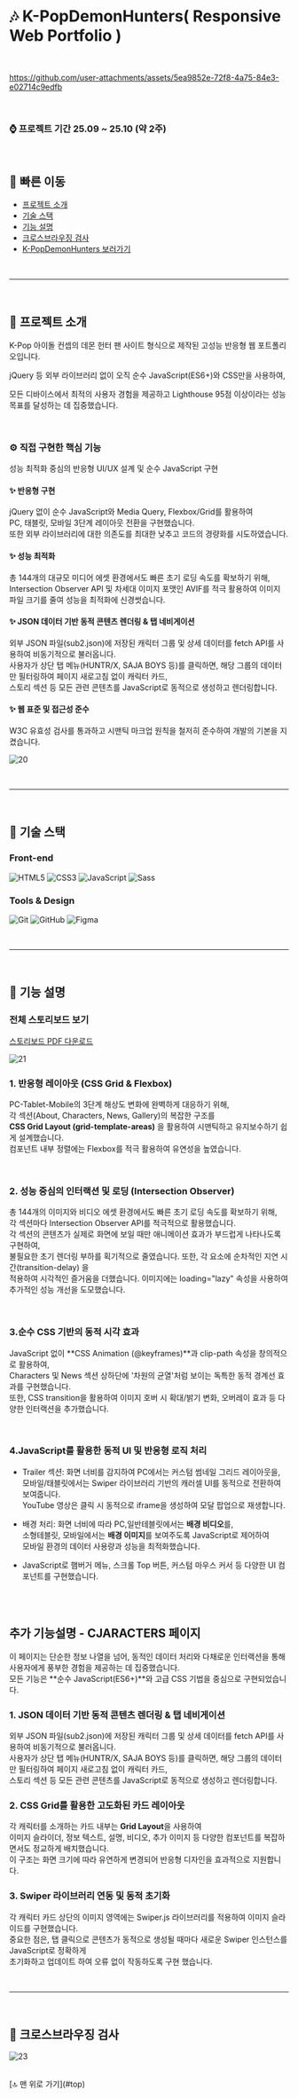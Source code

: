 # 🎶 K-PopDemonHunters( Responsive Web Portfolio )

<br>

https://github.com/user-attachments/assets/5ea9852e-72f8-4a75-84e3-e02714c9edfb

<br>

### ⌚ 프로젝트 기간   25.09 ~ 25.10 (약 2주) 

<br>

## 🧭 빠른 이동

- [프로젝트 소개](#프로젝트-소개)
- [기술 스택](#기술-스택)
- [기능 설명](#기능-설명)
- [크로스브라우징 검사](#크로스브라우징-검사)
- [K-PopDemonHunters 보러가기 ](https://rlaskarb20.mycafe24.com/media/)

<br>
<hr>
<br>

<a name = "프로젝트-소개"></a>
## 📌 프로젝트 소개

K-Pop 아이돌 컨셉의 데몬 헌터 팬 사이트 형식으로 제작된 고성능 반응형 웹 포트폴리오입니다.

jQuery 등 외부 라이브러리 없이 오직 순수 JavaScript(ES6+)와 CSS만을 사용하여, 

모든 디바이스에서 최적의 사용자 경험을 제공하고 Lighthouse 95점 이상이라는 성능 목표를 달성하는 데 집중했습니다.

<br/>

### ⚙️ 직접 구현한 핵심 기능 
성능 최적화 중심의 반응형 UI/UX 설계 및 순수 JavaScript 구현

#### ✨ 반응형 구현
jQuery 없이 순수 JavaScript와 Media Query, Flexbox/Grid를 활용하여 <br> 
PC, 태블릿, 모바일 3단계 레이아웃 전환을 구현했습니다. <br>
또한 외부 라이브러리에 대한 의존도를 최대한 낮추고 코드의 경량화를 시도하였습니다. <br>

#### ✨ 성능 최적화
총 144개의 대규모 미디어 에셋 환경에서도 빠른 초기 로딩 속도를 확보하기 위해, <br> 
Intersection Observer API 및 차세대 이미지 포맷인 AVIF를 적극 활용하여 이미지 파일 크기를 줄여 성능을 최적화에 신경썻습니다. <br>
  
#### ✨ JSON 데이터 기반 동적 콘텐츠 렌더링 & 탭 네비게이션
외부 JSON 파일(sub2.json)에 저장된 캐릭터 그룹 및 상세 데이터를 fetch API를 사용하여 비동기적으로 불러옵니다. <br>
사용자가 상단 탭 메뉴(HUNTR/X, SAJA BOYS 등)를 클릭하면, 해당 그룹의 데이터만 필터링하여 페이지 새로고침 없이 캐릭터 카드,<br>
스토리 섹션 등 모든 관련 콘텐츠를 JavaScript로 동적으로 생성하고 렌더링합니다.<br>
  
#### ✨ 웹 표준 및 접근성 준수
W3C 유효성 검사를 통과하고 시맨틱 마크업 원칙을 철저히 준수하여 개발의 기본을 지켰습니다.

![20](https://github.com/user-attachments/assets/ef7e89a9-ee4d-4a56-b0e6-8d91ab4376b9)

<br>
<hr>
<br>


<a name = "기술-스택"></a>
## 📌 기술 스택
### Front-end
![HTML5](https://img.shields.io/badge/HTML5-E34F26?style=for-the-badge&logo=html5&logoColor=white)
![CSS3](https://img.shields.io/badge/CSS3-1572B6?style=for-the-badge&logo=css3&logoColor=white)
![JavaScript](https://img.shields.io/badge/JavaScript-F7DF1E?style=for-the-badge&logo=javascript&logoColor=black)
![Sass](https://img.shields.io/badge/Sass-CC6699?style=for-the-badge&logo=sass&logoColor=white)

### Tools & Design
![Git](https://img.shields.io/badge/Git-F05032?style=for-the-badge&logo=git&logoColor=white)
![GitHub](https://img.shields.io/badge/GitHub-181717?style=for-the-badge&logo=github&logoColor=white)
![Figma](https://img.shields.io/badge/Figma-333333?style=for-the-badge&logo=figma&logoColor=white)


<br>
<hr>
<br>


<a name = "기능-설명"></a>
## 📌 기능 설명

### 전체 스토리보드 보기 <br>
[스토리보드 PDF 다운로드](https://github.com/user-attachments/files/23164465/storyboard.pdf)






![21](https://github.com/user-attachments/assets/79b50ffd-62a6-4fce-b034-64d172bfdbf7)

### 1. 반응형 레이아웃 (CSS Grid & Flexbox)
PC-Tablet-Mobile의 3단계 해상도 변화에 완벽하게 대응하기 위해, <br>
각 섹션(About, Characters, News, Gallery)의 복잡한 구조를 <br>
**CSS Grid Layout (grid-template-areas)** 을 활용하여 시맨틱하고 유지보수하기 쉽게 설계했습니다. <br>
컴포넌트 내부 정렬에는 Flexbox를 적극 활용하여 유연성을 높였습니다. <br>

<br>

### 2. 성능 중심의 인터랙션 및 로딩 (Intersection Observer)
총 144개의 이미지와 비디오 에셋 환경에서도 빠른 초기 로딩 속도를 확보하기 위해,  <br>
각 섹션마다 Intersection Observer API를 적극적으로 활용했습니다. <br>
각 섹션의 콘텐츠가 실제로 화면에 보일 때만 애니메이션 효과가 부드럽게 나타나도록 구현하여, <br>
불필요한 초기 렌더링 부하를 획기적으로 줄였습니다. 또한, 각 요소에 순차적인 지연 시간(transition-delay) 을 <br>
적용하여 시각적인 즐거움을 더했습니다. 이미지에는 loading="lazy" 속성을 사용하여 추가적인 성능 개선을 도모했습니다. <br>

<br>

### 3.순수 CSS 기반의 동적 시각 효과
JavaScript 없이 **CSS Animation (@keyframes)**과 clip-path 속성을 창의적으로 활용하여,  <br>
Characters 및 News 섹션 상하단에 '차원의 균열'처럼 보이는 독특한 동적 경계선 효과를 구현했습니다.  <br>
또한, CSS transition을 활용하여 이미지 호버 시 확대/밝기 변화, 오버레이 효과 등 다양한 인터랙션을 추가했습니다. <br>

<br>
  
### 4.JavaScript를 활용한 동적 UI 및 반응형 로직 처리
- Trailer 섹션: 화면 너비를 감지하여 PC에서는 커스텀 썸네일 그리드 레이아웃을, <br>
모바일/태블릿에서는 Swiper 라이브러리 기반의 캐러셀 UI를 동적으로 전환하여 보여줍니다. <br>
YouTube 영상은 클릭 시 동적으로 iframe을 생성하여 모달 팝업으로 재생합니다. <br>

- 배경 처리: 화면 너비에 따라 PC,일반테블릿에서는 **배경 비디오**를, <br>
  소형테블릿, 모바일에서는 **배경 이미지**를 보여주도록 JavaScript로 제어하여 <br> 
  모바일 환경의 데이터 사용량과 성능을 최적화했습니다. <br>
  
- JavaScript로 햄버거 메뉴, 스크롤 Top 버튼, 커스텀 마우스 커서 등 다양한 UI 컴포넌트를 구현했습니다.
  
<br>




<br> 

## 추가 기능설명 - CJARACTERS 페이지
이 페이지는 단순한 정보 나열을 넘어, 동적인 데이터 처리와 다채로운 인터랙션을 통해 사용자에게 풍부한 경험을 제공하는 데 집중했습니다. <br>
모든 기능은 **순수 JavaScript(ES6+)**와 고급 CSS 기법을 중심으로 구현되었습니다. <br>

### 1. JSON 데이터 기반 동적 콘텐츠 렌더링 & 탭 네비게이션
외부 JSON 파일(sub2.json)에 저장된 캐릭터 그룹 및 상세 데이터를 fetch API를 사용하여 비동기적으로 불러옵니다. <br>
사용자가 상단 탭 메뉴(HUNTR/X, SAJA BOYS 등)를 클릭하면, 해당 그룹의 데이터만 필터링하여 페이지 새로고침 없이 캐릭터 카드, <br>
스토리 섹션 등 모든 관련 콘텐츠를 JavaScript로 동적으로 생성하고 렌더링합니다. <br>

### 2. CSS Grid를 활용한 고도화된 카드 레이아웃
각 캐릭터를 소개하는 카드 내부는 **Grid Layout**을 사용하여  <br>
이미지 슬라이더, 정보 텍스트, 설명, 비디오, 추가 이미지 등 다양한 컴포넌트를 복잡하면서도 정교하게 배치했습니다. <br>
이 구조는 화면 크기에 따라 유연하게 변경되어 반응형 디자인을 효과적으로 지원합니다. <br>

### 3. Swiper 라이브러리 연동 및 동적 초기화
각 캐릭터 카드 상단의 이미지 영역에는 Swiper.js 라이브러리를 적용하여 이미지 슬라이드를 구현했습니다. <br>
중요한 점은, 탭 클릭으로 콘텐츠가 동적으로 생성될 때마다 새로운 Swiper 인스턴스를 JavaScript로 정확하게 <br>
초기화하고 업데이트 하여 오류 없이 작동하도록 구현 했습니다. 



<br>
<hr>
<br>


<a name = "크로스브라우징-검사"></a>
## 📌 크로스브라우징 검사
![23](https://github.com/user-attachments/assets/aa6c0e99-d379-4536-a58e-16f0febfd0de)


<br>
[🔝 맨 위로 가기](#top)
<br>
<br>

